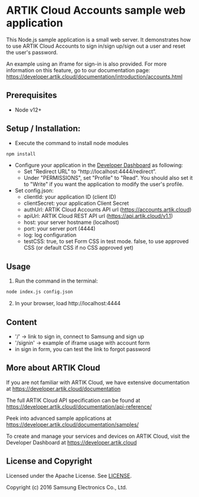 # ARTIK Cloud Accounts sample web application

This Node.js sample application is a small web server. It demonstrates how to use ARTIK Cloud Accounts to sign in/sign up/sign out a user and reset the user's password. 

An example using an iframe for sign-in is also provided.
For more information on this feature, go to our documentation page:
https://developer.artik.cloud/documentation/introduction/accounts.html

## Prerequisites
* Node v12+

## Setup / Installation:
* Execute the command to install node modules
```bash
npm install
```
* Configure your application in the [Developer Dashboard](https://developer.artik.cloud/dashboard) as following:
  * Set "Redirect URL" to “http://localhost:4444/redirect”.
  * Under "PERMISSIONS", set "Profile" to "Read". You should also set it to "Write" if you want the application to modify the user's profile.
* Set config.json:
  * clientId: your application ID (client ID)
  * clientSecret: your application Client Secret
  * authUrl: ARTIK Cloud Accounts API url (https://accounts.artik.cloud)
  * apiUrl: ARTIK Cloud REST API url (https://api.artik.cloud/v1.1)
  * host: your server hostname (localhost)
  * port: your server port (4444)
  * log: log configuration
  * testCSS: true, to set Form CSS in test mode. false, to use approved CSS (or default CSS if no CSS approved yet)

## Usage

 1. Run the command in the terminal:

  ```bash
  node index.js config.json
  ```

 2. In your browser, load http://localhost:4444

## Content
 - '/' -> link to sign in, connect to Samsung and sign up
 - '/signin' -> example of iframe usage with account form
 - in sign in form, you can test the link to forgot password

More about ARTIK Cloud
---------------

If you are not familiar with ARTIK Cloud, we have extensive documentation at https://developer.artik.cloud/documentation

The full ARTIK Cloud API specification can be found at https://developer.artik.cloud/documentation/api-reference/

Peek into advanced sample applications at https://developer.artik.cloud/documentation/samples/

To create and manage your services and devices on ARTIK Cloud, visit the Developer Dashboard at https://developer.artik.cloud

License and Copyright
---------------------

Licensed under the Apache License. See [LICENSE](LICENSE).

Copyright (c) 2016 Samsung Electronics Co., Ltd.

